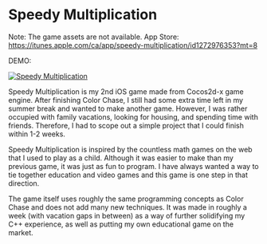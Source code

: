 # Speedy Multiplication

Note: The game assets are not available.
App Store: https://itunes.apple.com/ca/app/speedy-multiplication/id1272976353?mt=8

DEMO:

[![Speedy Multiplication](https://img.youtube.com/vi/a18N8bkUGNw/0.jpg)](https://www.youtube.com/watch?v=a18N8bkUGNw)

Speedy Multiplication is my 2nd iOS game made from Cocos2d-x game engine. After finishing Color Chase, I still had some extra time left in my summer break and wanted to make another game. However, I was rather occupied with family vacations, looking for housing, and spending time with friends. Therefore, I had to scope out a simple project that I could finish within 1-2 weeks.

Speedy Multiplication is inspired by the countless math games on the web that I used to play as a child. Although it was easier to make than my previous game, it was just as fun to program. I have always wanted a way to tie together education and video games and this game is one step in that direction. 

The game itself uses roughly the same programming concepts as Color Chase and does not add many new techniques. It was made in roughly a week (with vacation gaps in between) as a way of further solidifying my C++ experience, as well as putting my own educational game on the market. 
